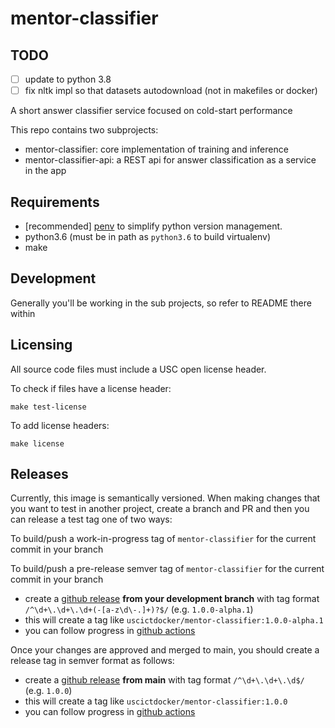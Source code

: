 # mentor-classifier

## TODO

- [ ] update to python 3.8
- [ ] fix nltk impl so that datasets autodownload (not in makefiles or docker)

A short answer classifier service focused on cold-start performance

This repo contains two subprojects:

- mentor-classifier: core implementation of training and inference
- mentor-classifier-api: a REST api for answer classification as a service in the app

## Requirements

- [recommended] [penv](https://github.com/pyenv/pyenv-installer) to simplify python version management. 
- python3.6 (must be in path as `python3.6` to build virtualenv)
- make

## Development

Generally you'll be working in the sub projects, so refer to README there within

## Licensing

All source code files must include a USC open license header.

To check if files have a license header:

```
make test-license
```

To add license headers:

```
make license
```

## Releases

Currently, this image is semantically versioned. When making changes that you want to test in another project, create a branch and PR and then you can release a test tag one of two ways:

To build/push a work-in-progress tag of `mentor-classifier` for the current commit in your branch

To build/push a pre-release semver tag of `mentor-classifier` for the current commit in your branch

- create a [github release](https://github.com/ICTLearningSciences/mentor-classifier/releases/new) **from your development branch** with tag format `/^\d+\.\d+\.\d+(-[a-z\d\-.]+)?$/` (e.g. `1.0.0-alpha.1`)
- this will create a tag like `uscictdocker/mentor-classifier:1.0.0-alpha.1`
- you can follow progress in [github actions](https://github.com/mentor/mentor-classifier/actions)


Once your changes are approved and merged to main, you should create a release tag in semver format as follows:

- create a [github release](https://github.com/ICTLearningSciences/mentor-classifier/releases/new) **from main** with tag format `/^\d+\.\d+\.\d$/` (e.g. `1.0.0`)
- this will create a tag like `uscictdocker/mentor-classifier:1.0.0`
- you can follow progress in [github actions](https://github.com/mentor/mentor-classifier/actions)

